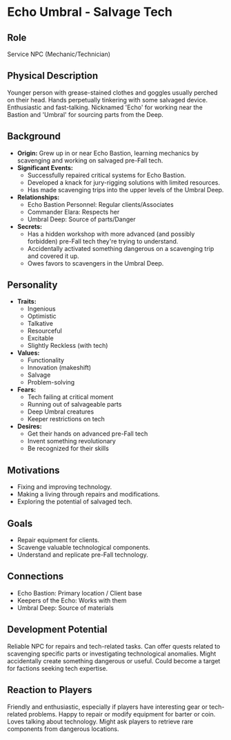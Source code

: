 # Echo Umbral - Salvage Tech

## Role
Service NPC (Mechanic/Technician)

## Physical Description
Younger person with grease-stained clothes and goggles usually perched on their head. Hands perpetually tinkering with some salvaged device. Enthusiastic and fast-talking. Nicknamed 'Echo' for working near the Bastion and 'Umbral' for sourcing parts from the Deep.

## Background
- **Origin:** Grew up in or near Echo Bastion, learning mechanics by scavenging and working on salvaged pre-Fall tech.
- **Significant Events:**
  - Successfully repaired critical systems for Echo Bastion.
  - Developed a knack for jury-rigging solutions with limited resources.
  - Has made scavenging trips into the upper levels of the Umbral Deep.
- **Relationships:**
  - Echo Bastion Personnel: Regular clients/Associates
  - Commander Elara: Respects her
  - Umbral Deep: Source of parts/Danger
- **Secrets:**
  - Has a hidden workshop with more advanced (and possibly forbidden) pre-Fall tech they're trying to understand.
  - Accidentally activated something dangerous on a scavenging trip and covered it up.
  - Owes favors to scavengers in the Umbral Deep.

## Personality
- **Traits:**
  - Ingenious
  - Optimistic
  - Talkative
  - Resourceful
  - Excitable
  - Slightly Reckless (with tech)
- **Values:**
  - Functionality
  - Innovation (makeshift)
  - Salvage
  - Problem-solving
- **Fears:**
  - Tech failing at critical moment
  - Running out of salvageable parts
  - Deep Umbral creatures
  - Keeper restrictions on tech
- **Desires:**
  - Get their hands on advanced pre-Fall tech
  - Invent something revolutionary
  - Be recognized for their skills

## Motivations
- Fixing and improving technology.
- Making a living through repairs and modifications.
- Exploring the potential of salvaged tech.

## Goals
- Repair equipment for clients.
- Scavenge valuable technological components.
- Understand and replicate pre-Fall technology.

## Connections
- Echo Bastion: Primary location / Client base
- Keepers of the Echo: Works with them
- Umbral Deep: Source of materials

## Development Potential
Reliable NPC for repairs and tech-related tasks. Can offer quests related to scavenging specific parts or investigating technological anomalies. Might accidentally create something dangerous or useful. Could become a target for factions seeking tech expertise.

## Reaction to Players
Friendly and enthusiastic, especially if players have interesting gear or tech-related problems. Happy to repair or modify equipment for barter or coin. Loves talking about technology. Might ask players to retrieve rare components from dangerous locations.

